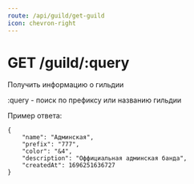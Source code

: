 ```yaml
---
route: /api/guild/get-guild
icon: chevron-right
---
```


# GET /guild/:query
Получить информацию о гильдии

:query - поиск по префиксу или названию гильдии

Пример ответа:
```
{
    "name": "Админская",
    "prefix": "777",
    "color": "&4",
    "description": "Оффициальная админская банда",
    "createdAt": 1696251636727
}
```

